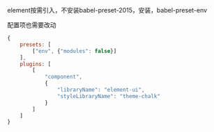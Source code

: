 element按需引入，不安装babel-preset-2015，安装，babel-preset-env

配置项也需要改动

```js
{
    presets: [
        ["env", {"modules": false}]
    ],
    plugins: [
        [
            "component",
            {
                "libraryName": "element-ui",
                "styleLibraryName": "theme-chalk"
            }
        ]
    ]
}
```


